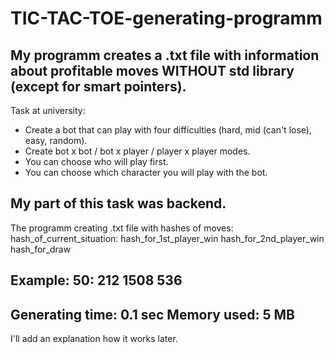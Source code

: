 # TIC-TAC-TOE-generating-programm
My programm creates a .txt file with information about profitable moves WITHOUT std library (except for smart pointers).
-----------------------------------------------------------
Task at university: 
- Create a bot that can play with four difficulties (hard, mid (can't lose), easy, random).
- Create bot x bot / bot x player / player x player modes.
- You can choose who will play first.
- You can choose which character you will play with the bot.

My part of this task was backend.
-----------------------------------------------------------
The programm creating .txt file with hashes of moves:
hash_of_current_situation: hash_for_1st_player_win    hash_for_2nd_player_win    hash_for_draw

Example:
50:  212 1508 536
-----------------------------------------------------------
Generating time: 0.1 sec
Memory used:     5 MB
-----------------------------------------------------------
I'll add an explanation how it works later.
